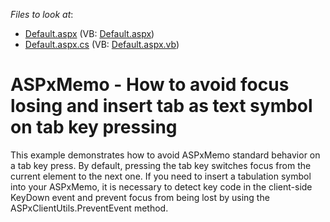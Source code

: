 <!-- default file list -->
*Files to look at*:

* [Default.aspx](./CS/WebSite/Default.aspx) (VB: [Default.aspx](./VB/WebSite/Default.aspx))
* [Default.aspx.cs](./CS/WebSite/Default.aspx.cs) (VB: [Default.aspx.vb](./VB/WebSite/Default.aspx.vb))
<!-- default file list end -->
# ASPxMemo - How to avoid focus losing  and insert tab as text symbol  on tab key pressing


<p>This example demonstrates how to avoid ASPxMemo standard behavior on a tab key press. By default, pressing the tab key switches focus from the current element to the next one. If you need to insert a tabulation symbol into your ASPxMemo, it is necessary to detect key code in the client-side KeyDown event  and prevent focus from being lost by using the ASPxClientUtils.PreventEvent method.</p>

<br/>


